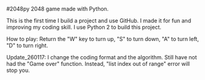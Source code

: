 #2048py
2048 game made with Python.

This is the first time I build a project and use GitHub.
I made it for fun and improving my coding skill.
I use Python 2 to build this project.

How to play: Return the "W" key to turn up, "S" to turn down, "A" to turn left, "D" to turn right.

Update_260117: I change the coding format and the algorithm. Still have not had the "Game over" function. Instead, "list index out of range" error will stop you.
